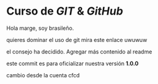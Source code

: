# Curso de _GIT_ & _GitHub_

Hola marge, soy brasileño.

quieres dominar el uso de git mira este enlace uwuwuw

el consejo ha decidido. Agregar más contenido al readme

este commit es para oficializar nuestra versión **1.0.0**

cambio desde la cuenta cfcd